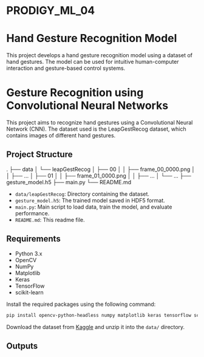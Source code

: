 # PRODIGY_ML_04
# Hand Gesture Recognition Model

This project develops a hand gesture recognition model using a dataset of hand gestures. The model can be used for intuitive human-computer interaction and gesture-based control systems.

# Gesture Recognition using Convolutional Neural Networks

This project aims to recognize hand gestures using a Convolutional Neural Network (CNN). The dataset used is the LeapGestRecog dataset, which contains images of different hand gestures.

## Project Structure

.
├── data
│ └── leapGestRecog
│ ├── 00
│ │ ├── frame_00_0000.png
│ │ ├── ...
│ ├── 01
│ │ ├── frame_01_0000.png
│ │ ├── ...
│ └── ...
├── gesture_model.h5
├── main.py
└── README.md

- `data/leapGestRecog`: Directory containing the dataset.
- `gesture_model.h5`: The trained model saved in HDF5 format.
- `main.py`: Main script to load data, train the model, and evaluate performance.
- `README.md`: This readme file.

## Requirements

- Python 3.x
- OpenCV
- NumPy
- Matplotlib
- Keras
- TensorFlow
- scikit-learn

Install the required packages using the following command:

```bash
pip install opencv-python-headless numpy matplotlib keras tensorflow scikit-learn
```
Download the dataset from [Kaggle](https://www.kaggle.com/gti-upm/leapgestrecog) and unzip it into the `data/` directory.

## Outputs
